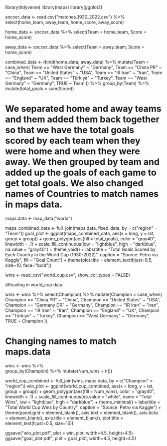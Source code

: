 library(tidyverse)
library(maps)
library(ggplot2)


soccer_data <- read.csv("matches_1930_2022.csv") %>%
  select(home_team, away_team, home_score, away_score)

home_data <- soccer_data %>%
  select(Team = home_team, Score = home_score)

away_data <- soccer_data %>%
  select(Team = away_team, Score = home_score)

combined_data <- rbind(home_data, away_data) %>%
  mutate(Team = case_when(
    Team == "West Germany" ~ "Germany",
    Team == "China PR" ~ "China",
    Team == "United States" ~ "USA",
    Team == "IR Iran" ~ "Iran",
    Team == "England" ~ "UK",
    Team == "Türkiye" ~ "Turkey",
    Team == "West Germany" ~ "Germany",
    TRUE ~ Team
  )) %>%
  group_by(Team) %>%
  mutate(total_goals = sum(Score)) 

# We separated home and away teams and them added them back together so that we have the total goals scored by each team when they were home and when they were away. We then grouped by team and added up the goals of each game to get total goals. We also changed names of Countries to match names in maps data.

maps.data <- map_data("world")

maps_combined_data <- full_join(maps.data, fixed_data, by = c("region" = "Team")) 
goal_plot <- ggplot(maps_combined_data, aes(x = long, y = lat, group = group)) +
  geom_polygon(aes(fill = total_goals), color = "gray40", linewidth = .1) +
  scale_fill_continuous(low = "lightblue", high = "darkblue", na.value = "gray40") +
  theme_void() +
  labs(title = "Total Goals Scored by Each Country in the World Cup (1930-2022)", caption = "Source: Petro via Kaggle", fill = "Goal Count") +
  theme(plot.title = element_text(hjust=0.5, size=10, face="bold"))

wins <- read_csv("world_cup.csv", show_col_types = FALSE) 

#Reading in world_cup data.

wins <- wins %>%
  select(Champion) %>%
  mutate(Champion = case_when(
    Champion == "China PR" ~ "China",
    Champion == "United States" ~ "USA",
    Champion == "Germany DR" ~ "Germany",
    Champion == "IR Iran" ~ "Iran",
    Champion == "IR Iran" ~ "Iran",
    Champion == "England" ~ "UK",
    Champion == "Türkiye" ~ "Turkey",
    Champion == "West Germany" ~ "Germany",
    TRUE ~ Champion
  )) 

# Changing names to match maps.data

wins <- wins %>%  
  group_by(Champion) %>%
  mutate(Num_wins = n())

world_cup_combined <- full_join(wins, maps.data, by = c("Champion" = "region"))
win_plot <- ggplot(world_cup_combined, aes(x = long, y = lat, group = group)) +
  geom_polygon(aes(fill = Num_wins), color = "gray40", linewidth = .1) +
  scale_fill_continuous(na.value = "white", name = "Total Wins", low = "lightblue", high = "darkblue") +
  theme_minimal() +
  labs(title = "Total World Cup Wins by Country", caption = "Source: Petro via Kaggle") +
  theme(panel.grid = element_blank(),
        axis.text = element_blank(),
        axis.ticks = element_blank(),
        axis.title = element_blank(),
        plot.title = element_text(hjust=0.5, size=15))

ggsave("win_plot.pdf", plot = win_plot, width=4.5, height=4.5)
ggsave("goal_plot.pdf", plot = goal_plot, width=4.5, height=4.5)

